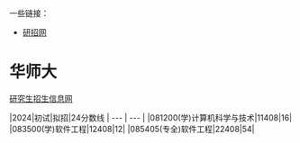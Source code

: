 一些链接：
- [研招网](https://yz.chsi.com.cn/)

# 华师大
[研究生招生信息网](https://yjszs.ecnu.edu.cn/43258/list.htm)

|2024|初试|拟招|24分数线
| --- | --- |
|081200(学)计算机科学与技术|11408|16|
|083500(学)软件工程|12408|12|
|085405(专全)软件工程|22408|54|